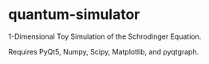 # quantum-simulator
1-Dimensional Toy Simulation of the Schrodinger Equation.

Requires PyQt5, Numpy, Scipy, Matplotlib, and pyqtgraph.
